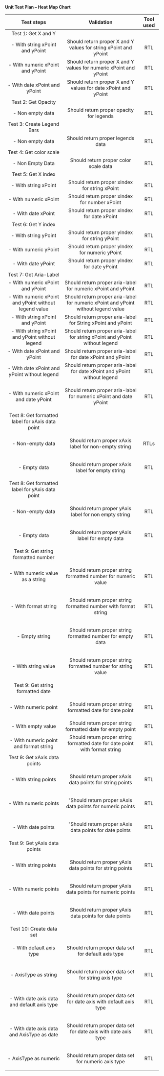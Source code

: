 **Unit Test Plan – Heat Map Chart**

|                    **Test steps**                     |                                   **Validation**                                   | **Tool used** |
| :---------------------------------------------------: | :--------------------------------------------------------------------------------: | :-----------: |
|                  Test 1: Get X and Y                  |                                                                                    |               |
|            - With string xPoint and yPoint            |          Should return proper X and Y values for string xPoint and yPoint          |      RTL      |
|           - With numeric xPoint and yPoint            |         Should return proper X and Y values for numeric xPoint and yPoint          |      RTL      |
|             - With date xPoint and yPoint             |           Should return proper X and Y values for date xPoint and yPoint           |      RTL      |
|                  Test 2: Get Opacity                  |                                                                                    |               |
|                   - Non empty data                    |                      Should return proper opacity for legends                      |      RTL      |
|              Test 3: Create Legend Bars               |                                                                                    |               |
|                   - Non empty data                    |                         Should return proper legends data                          |      RTL      |
|                Test 4: Get color scale                |                                                                                    |               |
|                   - Non Empty Data                    |                       Should return proper color scale data                        |      RTL      |
|                  Test 5: Get X index                  |                                                                                    |               |
|                 - With string xPoint                  |                   Should return proper xIndex for string xPoint                    |      RTL      |
|                 - With numeric xPoint                 |                   Should return proper xIndex for number xPoint                    |      RTL      |
|                  - With date xPoint                   |                    Should return proper xIndex for date xPoint                     |      RTL      |
|                  Test 6: Get Y index                  |                                                                                    |               |
|                 - With string yPoint                  |                   Should return proper yIndex for string yPoint                    |      RTL      |
|                 - With numeric yPoint                 |                   Should return proper yIndex for numeric yPoint                   |      RTL      |
|                  - With date yPoint                   |                    Should return proper yIndex for date yPoint                     |      RTL      |
|                Test 7: Get Aria-Label                 |                                                                                    |               |
|           - With numeric xPoint and yPoint            |           Should return proper aria-label for numeric xPoint and yPoint            |      RTL      |
| - With numeric xPoint and yPoint without legend value | Should return proper aria-label for numeric xPoint and yPoint without legend value |      RTL      |
|            - With string xPoint and yPoint            |            Should return proper aria-label for String xPoint and yPoint            |      RTL      |
|    - With string xPoint and yPoint without legend     |    Should return proper aria-label for string xPoint and yPoint without legend     |      RTL      |
|             - With date xPoint and yPoint             |             Should return proper aria-label for date xPoint and yPoint             |      RTL      |
|     - With date xPoint and yPoint without legend      |     Should return proper aria-label for date xPoint and yPoint without legend      |      RTL      |
|         - With numeric xPoint and date yPoint         |  <p>Should return proper aria-label for numeric xPoint and date yPoint</p><p></p>  |      RTL      |
|   Test 8: Get formatted label for xAxis data point    |                                                                                    |               |
|                   - Non-empty data                    |        <p>Should return proper xAxis label for non-empty string</p><p></p>         |     RTLs      |
|                     - Empty data                      |          <p>Should return proper xAxis label for empty string</p><p></p>           |      RTL      |
|   Test 8: Get formatted label for yAxis data point    |                                                                                    |               |
|                   - Non-empty data                    |        <p>Should return proper yAxis label for non empty string</p><p></p>         |      RTL      |
|                     - Empty data                      |           <p>Should return proper yAxis label for empty data</p><p></p>            |      RTL      |
|          Test 9: Get string formatted number          |                                                                                    |               |
|           - With numeric value as a string            |    <p>Should return proper string formatted number for numeric value</p><p></p>    |      RTL      |
|                 - With format string                  |   <p>Should return proper string formatted number with format string</p><p></p>    |      RTL      |
|                    - Empty string                     |     <p>Should return proper string formatted number for empty data</p><p></p>      |      RTL      |
|                  - With string value                  |    <p>Should return proper string formatted number for string value</p><p></p>     |      RTL      |
|           Test 9: Get string formatted date           |                                                                                    |               |
|                 - With numeric point                  |      <p>Should return proper string formatted date for date point</p><p></p>       |      RTL      |
|                  - With empty value                   |             Should return proper string formatted date for empty point             |      RTL      |
|        - With numeric point and format string         |    Should return proper string formatted date for date point with format string    |      RTL      |
|             Test 9: Get xAxis data points             |                                                                                    |               |
|                 - With string points                  |       <p>Should return proper xAxis data points for string points</p><p></p>       |      RTL      |
|                 - With numeric points                 |      <p>'Should return proper xAxis data points for numeric points</p><p></p>      |      RTL      |
|                  - With date points                   |       <p>'Should return proper xAxis data points for date points</p><p></p>        |      RTL      |
|             Test 9: Get yAxis data points             |                                                                                    |               |
|                 - With string points                  |       <p>Should return proper yAxis data points for string points</p><p></p>       |      RTL      |
|                 - With numeric points                 |      <p>Should return proper yAxis data points for numeric points</p><p></p>       |      RTL      |
|                  - With date points                   |        <p>Should return proper yAxis data points for date points</p><p></p>        |      RTL      |
|               Test 10: Create data set                |                                                                                    |               |
|               - With default axis type                |         <p>Should return proper data set for default axis type</p><p></p>          |      RTL      |
|                 - AxisType as string                  |          <p>Should return proper data set for string axis type</p><p></p>          |      RTL      |
|      - With date axis data and default axis type      |  <p>Should return proper data set for date axis with default axis type</p><p></p>  |      RTL      |
|      - With date axis data and AxisType as date       |   <p>Should return proper data set for date axis with date axis type</p><p></p>    |      RTL      |
|                 - AxisType as numeric                 |         <p>Should return proper data set for numeric axis type</p><p></p>          |      RTL      |
